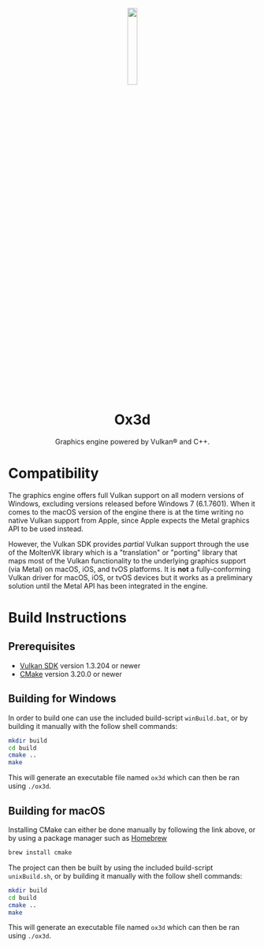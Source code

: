 <p align="center">
<img width=20% height=20% src="https://user-images.githubusercontent.com/44316688/155890017-8769276f-69d2-48c6-847e-994c2533e118.png">
</p>
<h1 align="center">Ox3d</h1>

<p align="center">
Graphics engine powered by Vulkan® and C++.
</p>

# Compatibility
The graphics engine offers full Vulkan support on all modern versions of Windows, excluding versions released before Windows 7 (6.1.7601). When it comes to the macOS version of the engine there is at the time writing no native Vulkan support from Apple, since Apple expects the Metal graphics API to be used instead.

However, the Vulkan SDK provides *partial* Vulkan support through the use of the MoltenVK library which is a "translation" or "porting" library that maps most of the Vulkan functionality to the underlying graphics support (via Metal) on macOS, iOS, and tvOS platforms. It is **not** a fully-conforming Vulkan driver for macOS, iOS, or tvOS devices but it works as a preliminary solution until the Metal API has been integrated in the engine.

# Build Instructions
## Prerequisites
- [Vulkan SDK](https://www.lunarg.com/vulkan-sdk/) version 1.3.204 or newer
- [CMake](https://cmake.org/) version 3.20.0 or newer


## Building for Windows
In order to build one can use the included build-script ```winBuild.bat```, or by building it manually with the follow shell commands:
```bash
mkdir build
cd build
cmake ..
make
```

This will generate an executable file named ```ox3d``` which can then be ran using ```./ox3d```.

## Building for macOS
Installing CMake can either be done manually by following the link above, or by using a package manager such as [Homebrew](https://brew.sh/)
```bash
brew install cmake
```

The project can then be built by using the included build-script ```unixBuild.sh```, or by building it manually with the follow shell commands:
```bash
mkdir build
cd build
cmake ..
make
```

This will generate an executable file named ```ox3d``` which can then be ran using ```./ox3d```.
